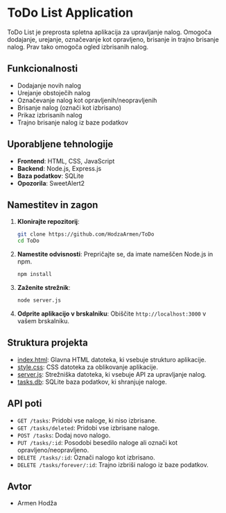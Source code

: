 # ToDo List Application

ToDo List je preprosta spletna aplikacija za upravljanje nalog. Omogoča dodajanje, urejanje, označevanje kot opravljeno, brisanje in trajno brisanje nalog. Prav tako omogoča ogled izbrisanih nalog.

## Funkcionalnosti

- Dodajanje novih nalog
- Urejanje obstoječih nalog
- Označevanje nalog kot opravljenih/neopravljenih
- Brisanje nalog (označi kot izbrisano)
- Prikaz izbrisanih nalog
- Trajno brisanje nalog iz baze podatkov

## Uporabljene tehnologije

- **Frontend**: HTML, CSS, JavaScript
- **Backend**: Node.js, Express.js
- **Baza podatkov**: SQLite
- **Opozorila**: SweetAlert2

## Namestitev in zagon

1. **Klonirajte repozitorij**:
    ```sh
    git clone https://github.com/HodzaArmen/ToDo
    cd ToDo
    ```

2. **Namestite odvisnosti**:
    Prepričajte se, da imate nameščen Node.js in npm.
    ```sh
    npm install
    ```

3. **Zaženite strežnik**:
    ```sh
    node server.js
    ```

4. **Odprite aplikacijo v brskalniku**:
    Obiščite `http://localhost:3000` v vašem brskalniku.

## Struktura projekta

- [index.html](https://github.com/HodzaArmen/ToDo/blob/main/index.html): Glavna HTML datoteka, ki vsebuje strukturo aplikacije.
- [style.css](https://github.com/HodzaArmen/ToDo/blob/main/style.css): CSS datoteka za oblikovanje aplikacije.
- [server.js](https://github.com/HodzaArmen/ToDo/blob/main/server.js): Strežniška datoteka, ki vsebuje API za upravljanje nalog.
- [tasks.db](https://github.com/HodzaArmen/ToDo/blob/main/tasks.db): SQLite baza podatkov, ki shranjuje naloge.

## API poti

- `GET /tasks`: Pridobi vse naloge, ki niso izbrisane.
- `GET /tasks/deleted`: Pridobi vse izbrisane naloge.
- `POST /tasks`: Dodaj novo nalogo.
- `PUT /tasks/:id`: Posodobi besedilo naloge ali označi kot opravljeno/neopravljeno.
- `DELETE /tasks/:id`: Označi nalogo kot izbrisano.
- `DELETE /tasks/forever/:id`: Trajno izbriši nalogo iz baze podatkov.

## Avtor

- Armen Hodža